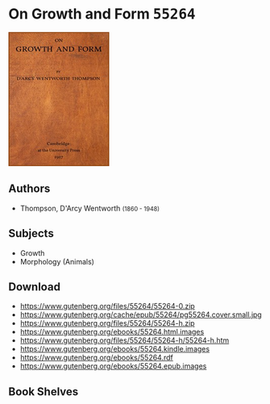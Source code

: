 # On Growth and Form <kbd>55264</kbd>

![](./cover.medium.jpg "")

## Authors


 - Thompson, D'Arcy Wentworth <small>(1860 - 1948)</small>

## Subjects


 - Growth
 - Morphology (Animals)

## Download


 - https://www.gutenberg.org/files/55264/55264-0.zip
 - https://www.gutenberg.org/cache/epub/55264/pg55264.cover.small.jpg
 - https://www.gutenberg.org/files/55264/55264-h.zip
 - https://www.gutenberg.org/ebooks/55264.html.images
 - https://www.gutenberg.org/files/55264/55264-h/55264-h.htm
 - https://www.gutenberg.org/ebooks/55264.kindle.images
 - https://www.gutenberg.org/ebooks/55264.rdf
 - https://www.gutenberg.org/ebooks/55264.epub.images

## Book Shelves


